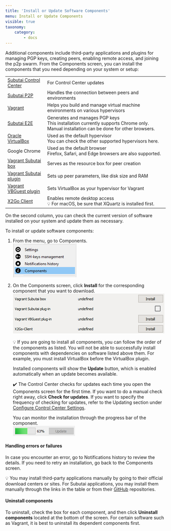 ```yaml
---
title: 'Install or Update Software Components'
menu: Install or Update Components
visible: true
taxonomy:
    category:
        - docs
---
```


Additional components include third-party applications and plugins for managing PGP keys, creating peers, enabling remote access, and joining the p2p swarm. From the Components screen, you can install the components that you need depending on your system or setup:

<table>
 <tr>
   <td> <a href="https://subutai.io/getting-started.html#Control-Center">Subutai Control Center</a>
   </td>
   <td> For Control Center updates
   </td>
 </tr>
 <tr>
   <td> <a href="https://subutai.io/getting-started.html#P2P">Subutai P2P</a> 
   </td>
   <td> Handles  the connection between peers and environments
   </td>
 </tr>
 <tr>
   <td> <a href="https://www.vagrantup.com/intro/index.html">Vagrant</a> 
   </td>
   <td> Helps you build and manage virtual machine environments on various hypervisors
   </td>
 </tr>
 <tr>
   <td> <a href="https://docs.subutai.io/Products/Bazaar/27_E2E_plugin.html">Subutai E2E</a> 
   </td>
   <td> Generates and manages PGP keys <br>
This installation currently supports Chrome only. Manual installation can be done for other browsers.
   </td>
 </tr>
 <tr>
   <td> <a href="https://www.virtualbox.org/wiki/VirtualBox ">Oracle VirtualBox</a> 
   </td>
   <td> Used as the default hypervisor <br>
You can check the other supported hypervisors here.
   </td>
 </tr>
 <tr>
   <td> Google Chrome
   </td>
   <td> Used as the default browser <br>
Firefox, Safari, and Edge browsers are also supported.
   </td>
 </tr>
 <tr>
   <td> <a href="https://app.vagrantup.com/subutai/boxes/stretch">Vagrant Subutai box</a>
   </td>
   <td> Serves as the resource box for peer creation
   </td>
 </tr>
 <tr>
   <td> <a href="https://github.com/subutai-io/vagrant">Vagrant Subutai plugin</a>
   </td>
   <td> Sets up peer parameters, like disk size and RAM
   </td>
 </tr>
 <tr>
   <td> <a href="https://www.vagrantup.com/docs/virtualbox/">Vagrant VBGuest plugin</a>
   </td>
   <td> Sets VirtualBox as your hypervisor for Vagrant
   </td>
 </tr>
 <tr>
   <td> <a href="https://wiki.x2go.org/doku.php/doc:usage:x2goclient/">X2Go Client</a>
   </td>
   <td> Enables remote desktop access <br>
    💡 For macOS, be sure that XQuartz is installed first.
   </td>
 </tr>
 </table>

On the second column, you can check the current version of software installed on your system and update them as necessary.

To install or update software components: 
1. From the menu, go to Components.   
![Components menu](cc-about.png) 
2. On the Components screen, click **Install** for the corresponding component that you want to download.   
![CC Install](cc-install.png)

   💡 If you are going to install all components, you can follow the order of the components as listed. You will not be able to successfully install components with dependencies on software listed above them. For example, you must install VirtualBox before the VirtualBox plugin. 

   Installed components will show the **Update** button, which is enabled automatically when an update becomes available.   

   ✔️ The Control Center checks for updates each time you open the Components screen for the first time. If you want to do a manual check right away, click **Check for updates**. If you want to specify the frequency of checking for updates, refer to the Updating section under [Configure Control Center Settings](../../control-center/configure-settings).

   You can monitor the installation through the progress bar of the component.    
   ![Progress bar](cc-progress.png)

#### Handling errors or failures
In case you encounter an error, go to Notifications history to review the details. If you need to retry an installation, go back to the Components screen.   

💡 You may install third-party applications manually by going to their official download centers or sites. For Subutai applications, you may install them manually through the links in the table or from their [GitHub](https://github.com/subutai-io) repositories.
 
#### Uninstall components
To uninstall, check the box for each component, and then click **Uninstall components** located at the bottom of the screen. For certain software such as Vagrant, it is best to uninstall its dependent components first.

